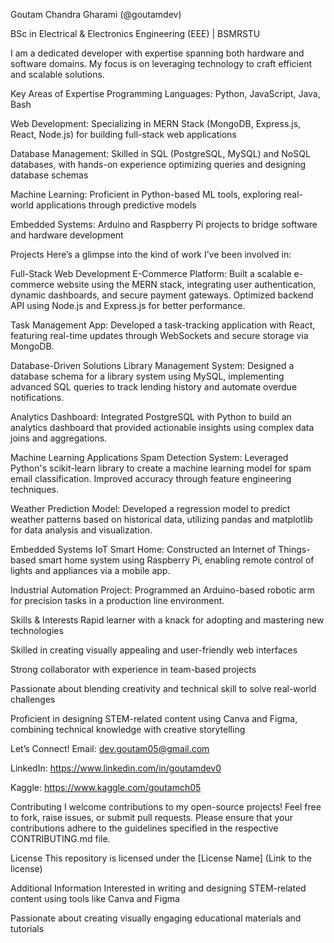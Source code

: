 Goutam Chandra Gharami (@goutamdev)

BSc in Electrical & Electronics Engineering (EEE) | BSMRSTU

I am a dedicated developer with expertise spanning both hardware and software domains. My focus is on leveraging technology to craft efficient and scalable solutions.

Key Areas of Expertise
Programming Languages: Python, JavaScript, Java, Bash

Web Development: Specializing in MERN Stack (MongoDB, Express.js, React, Node.js) for building full-stack web applications

Database Management: Skilled in SQL (PostgreSQL, MySQL) and NoSQL databases, with hands-on experience optimizing queries and designing database schemas

Machine Learning: Proficient in Python-based ML tools, exploring real-world applications through predictive models

Embedded Systems: Arduino and Raspberry Pi projects to bridge software and hardware development

Projects
Here’s a glimpse into the kind of work I’ve been involved in:

Full-Stack Web Development
E-Commerce Platform: Built a scalable e-commerce website using the MERN stack, integrating user authentication, dynamic dashboards, and secure payment gateways. Optimized backend API using Node.js and Express.js for better performance.

Task Management App: Developed a task-tracking application with React, featuring real-time updates through WebSockets and secure storage via MongoDB.

Database-Driven Solutions
Library Management System: Designed a database schema for a library system using MySQL, implementing advanced SQL queries to track lending history and automate overdue notifications.

Analytics Dashboard: Integrated PostgreSQL with Python to build an analytics dashboard that provided actionable insights using complex data joins and aggregations.

Machine Learning Applications
Spam Detection System: Leveraged Python's scikit-learn library to create a machine learning model for spam email classification. Improved accuracy through feature engineering techniques.

Weather Prediction Model: Developed a regression model to predict weather patterns based on historical data, utilizing pandas and matplotlib for data analysis and visualization.

Embedded Systems
IoT Smart Home: Constructed an Internet of Things-based smart home system using Raspberry Pi, enabling remote control of lights and appliances via a mobile app.

Industrial Automation Project: Programmed an Arduino-based robotic arm for precision tasks in a production line environment.

Skills & Interests
Rapid learner with a knack for adopting and mastering new technologies

Skilled in creating visually appealing and user-friendly web interfaces

Strong collaborator with experience in team-based projects

Passionate about blending creativity and technical skill to solve real-world challenges

Proficient in designing STEM-related content using Canva and Figma, combining technical knowledge with creative storytelling

Let’s Connect!
Email: dev.goutam05@gmail.com

LinkedIn: https://www.linkedin.com/in/goutamdev0

Kaggle: https://www.kaggle.com/goutamch05

Contributing
I welcome contributions to my open-source projects! Feel free to fork, raise issues, or submit pull requests. Please ensure that your contributions adhere to the guidelines specified in the respective CONTRIBUTING.md file.

License
This repository is licensed under the [License Name] (Link to the license)

Additional Information
Interested in writing and designing STEM-related content using tools like Canva and Figma

Passionate about creating visually engaging educational materials and tutorials
